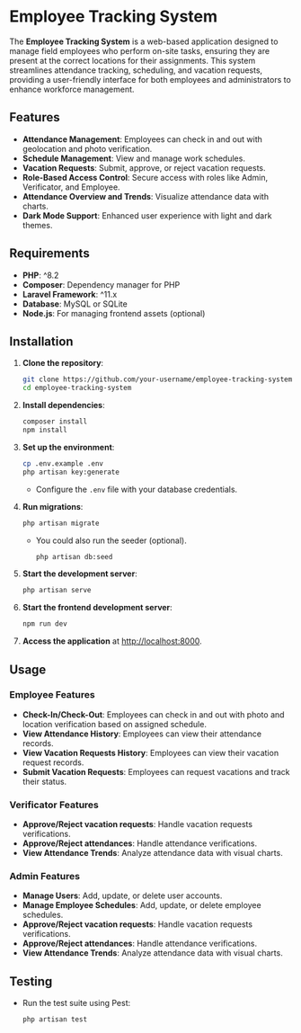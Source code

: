 # Employee Tracking System

The **Employee Tracking System** is a web-based application designed to manage field employees who perform on-site tasks, ensuring they are present at the correct locations for their assignments. This system streamlines attendance tracking, scheduling, and vacation requests, providing a user-friendly interface for both employees and administrators to enhance workforce management.


## Features

- **Attendance Management**: Employees can check in and out with geolocation and photo verification.
- **Schedule Management**: View and manage work schedules.
- **Vacation Requests**: Submit, approve, or reject vacation requests.
- **Role-Based Access Control**: Secure access with roles like Admin, Verificator, and Employee.
- **Attendance Overview and Trends**: Visualize attendance data with charts.
- **Dark Mode Support**: Enhanced user experience with light and dark themes.


## Requirements

- **PHP**: ^8.2
- **Composer**: Dependency manager for PHP
- **Laravel Framework**: ^11.x
- **Database**: MySQL or SQLite
- **Node.js**: For managing frontend assets (optional)


## Installation

1. **Clone the repository**:
   ```bash
   git clone https://github.com/your-username/employee-tracking-system.git
   cd employee-tracking-system
   ```

2. **Install dependencies**:
   ```bash
   composer install
   npm install
   ```

3. **Set up the environment**:
   ```bash
   cp .env.example .env
   php artisan key:generate
   ```
   - Configure the `.env` file with your database credentials.

4. **Run migrations**:
   ```bash
   php artisan migrate
   ```
   - You could also run the seeder (optional).
       ```bash
       php artisan db:seed
       ```

5. **Start the development server**:
   ```bash
   php artisan serve
   ```

6. **Start the frontend development server**:
   ```bash
   npm run dev
   ```

7. **Access the application** at [http://localhost:8000](http://localhost:8000).


## Usage

### Employee Features

- **Check-In/Check-Out**: Employees can check in and out with photo and location verification based on assigned schedule.
- **View Attendance History**: Employees can view their attendance records.
- **View Vacation Requests History**: Employees can view their vacation request records.
- **Submit Vacation Requests**: Employees can request vacations and track their status.

### Verificator Features

- **Approve/Reject vacation requests**: Handle vacation requests verifications.
- **Approve/Reject attendances**: Handle attendance verifications.
- **View Attendance Trends**: Analyze attendance data with visual charts.
  
### Admin Features

- **Manage Users**: Add, update, or delete user accounts.
- **Manage Employee Schedules**: Add, update, or delete employee schedules.
- **Approve/Reject vacation requests**: Handle vacation requests verifications.
- **Approve/Reject attendances**: Handle attendance verifications.
- **View Attendance Trends**: Analyze attendance data with visual charts.


## Testing

- Run the test suite using Pest:
   ```bash
   php artisan test
   ```
